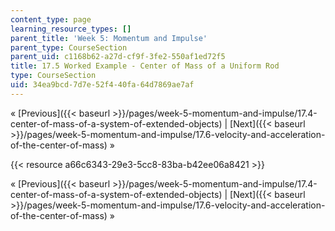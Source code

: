 ```yaml
---
content_type: page
learning_resource_types: []
parent_title: 'Week 5: Momentum and Impulse'
parent_type: CourseSection
parent_uid: c1168b62-a27d-cf9f-3fe2-550af1ed72f5
title: 17.5 Worked Example - Center of Mass of a Uniform Rod
type: CourseSection
uid: 34ea9bcd-7d7e-52f4-40fa-64d7869ae7af
---
```


« [Previous]({{< baseurl >}}/pages/week-5-momentum-and-impulse/17.4-center-of-mass-of-a-system-of-extended-objects) | [Next]({{< baseurl >}}/pages/week-5-momentum-and-impulse/17.6-velocity-and-acceleration-of-the-center-of-mass) »

{{< resource a66c6343-29e3-5cc8-83ba-b42ee06a8421 >}}

« [Previous]({{< baseurl >}}/pages/week-5-momentum-and-impulse/17.4-center-of-mass-of-a-system-of-extended-objects) | [Next]({{< baseurl >}}/pages/week-5-momentum-and-impulse/17.6-velocity-and-acceleration-of-the-center-of-mass) »